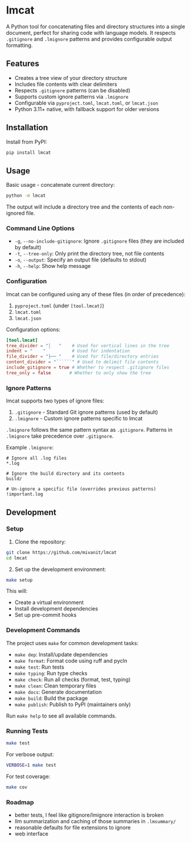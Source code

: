 # lmcat

A Python tool for concatenating files and directory structures into a single document, perfect for sharing code with language models. It respects `.gitignore` and `.lmignore` patterns and provides configurable output formatting.

## Features

- Creates a tree view of your directory structure
- Includes file contents with clear delimiters
- Respects `.gitignore` patterns (can be disabled)
- Supports custom ignore patterns via `.lmignore`
- Configurable via `pyproject.toml`, `lmcat.toml`, or `lmcat.json`
- Python 3.11+ native, with fallback support for older versions

## Installation

Install from PyPI:

```bash
pip install lmcat
```

## Usage

Basic usage - concatenate current directory:

```bash
python -m lmcat
```

The output will include a directory tree and the contents of each non-ignored file.

### Command Line Options

- `-g`, `--no-include-gitignore`: Ignore `.gitignore` files (they are included by default)
- `-t`, `--tree-only`: Only print the directory tree, not file contents
- `-o`, `--output`: Specify an output file (defaults to stdout)
- `-h`, `--help`: Show help message

### Configuration

lmcat can be configured using any of these files (in order of precedence):

1. `pyproject.toml` (under `[tool.lmcat]`)
2. `lmcat.toml`
3. `lmcat.json`

Configuration options:

```toml
[tool.lmcat]
tree_divider = "│   "    # Used for vertical lines in the tree
indent = "    "          # Used for indentation
file_divider = "├── "    # Used for file/directory entries
content_divider = "``````" # Used to delimit file contents
include_gitignore = true # Whether to respect .gitignore files
tree_only = false       # Whether to only show the tree
```

### Ignore Patterns

lmcat supports two types of ignore files:

1. `.gitignore` - Standard Git ignore patterns (used by default)
2. `.lmignore` - Custom ignore patterns specific to lmcat

`.lmignore` follows the same pattern syntax as `.gitignore`. Patterns in `.lmignore` take precedence over `.gitignore`.

Example `.lmignore`:
```gitignore
# Ignore all .log files
*.log

# Ignore the build directory and its contents
build/

# Un-ignore a specific file (overrides previous patterns)
!important.log
```

## Development

### Setup

1. Clone the repository:
```bash
git clone https://github.com/mivanit/lmcat
cd lmcat
```

2. Set up the development environment:
```bash
make setup
```

This will:
- Create a virtual environment
- Install development dependencies
- Set up pre-commit hooks

### Development Commands

The project uses `make` for common development tasks:

- `make dep`: Install/update dependencies
- `make format`: Format code using ruff and pycln
- `make test`: Run tests
- `make typing`: Run type checks
- `make check`: Run all checks (format, test, typing)
- `make clean`: Clean temporary files
- `make docs`: Generate documentation
- `make build`: Build the package
- `make publish`: Publish to PyPI (maintainers only)

Run `make help` to see all available commands.

### Running Tests

```bash
make test
```

For verbose output:
```bash
VERBOSE=1 make test
```

For test coverage:
```bash
make cov
```


### Roadmap

- better tests, I feel like gitignore/lmignore interaction is broken
- llm summarization and caching of those summaries in `.lmsummary/`
- reasonable defaults for file extensions to ignore
- web interface